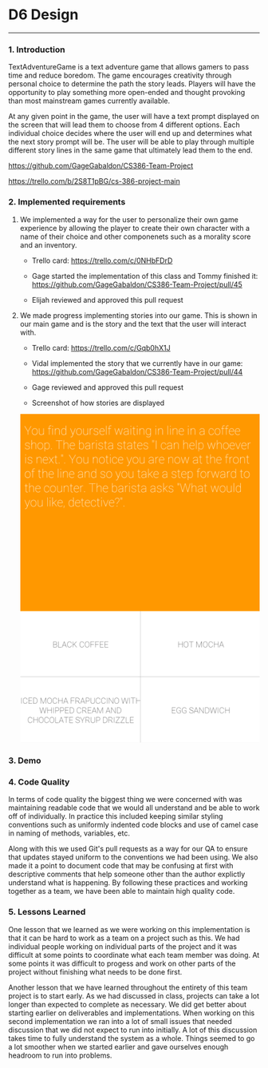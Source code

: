# D6 Design
---

### 1. Introduction
TextAdventureGame is a text adventure game that allows gamers to pass time and reduce boredom. The game encourages creativity through personal choice to determine the path the story leads. Players will have the opportunity to play something more open-ended and thought provoking than most mainstream games currently available.
  
At any given point in the game, the user will have a text prompt displayed on the screen that will lead them to choose from 4 different options. Each individual choice decides where the user will end up and determines what the next story prompt will be. The user will be able to play through multiple different story lines in the same game that ultimately lead them to the end.
  
  https://github.com/GageGabaldon/CS386-Team-Project
  
  https://trello.com/b/2S8T1pBG/cs-386-project-main
### 2. Implemented requirements
1. We implemented a way for the user to personalize their own game experience by allowing the player to create their own character with a name of their choice and other componenets such as a morality score and an inventory.
  
    * Trello card: https://trello.com/c/0NHbFDrD
    
    * Gage started the implementation of this class and Tommy finished it: https://github.com/GageGabaldon/CS386-Team-Project/pull/45
    
    * Elijah reviewed and approved this pull request
    
2. We made progress implementing stories into our game. This is shown in our main game and is the story and the text that the user will interact with.

    * Trello card: https://trello.com/c/Gqb0hX1J
    
    * Vidal implemented the story that we currently have in our game: https://github.com/GageGabaldon/CS386-Team-Project/pull/44
    
    * Gage reviewed and approved this pull request
    
    * Screenshot of how stories are displayed
    
    ![Screenshot1](/Deliverables/D6_Screenshot1.png)
    
### 3. Demo

### 4. Code Quality
In terms of code quality the biggest thing we were concerned with was maintaining readable code that we would all understand and be able to work off of individually. In practice this included keeping similar styling conventions such as uniformly indented code blocks and use of camel case in naming of methods, variables, etc. 

Along with this we used Git's pull requests as a way for our QA to ensure that updates stayed uniform to the conventions we had been using. We also made it a point to document code that may be confusing at first with descriptive comments that help someone other than the author explictly understand what is happening. By following these practices and working together as a team, we have been able to maintain high quality code.

### 5. Lessons Learned
One lesson that we learned as we were working on this implementation is that it can be hard to work as a team on a project such as this. We had individual people working on individual parts of the project and it was difficult at some points to coordinate what each team member was doing. At some points it was difficult to progess and work on other parts of the project without finishing what needs to be done first.

Another lesson that we have learned throughout the entirety of this team project is to start early. As we had discussed in class, projects can take a lot longer than expected to complete as necessary. We did get better about starting earlier on deliverables and implementations. When working on this second implementation we ran into a lot of small issues that needed discussion that we did not expect to run into initially. A lot of this discussion takes time to fully understand the system as a whole. Things seemed to go a lot smoother when we started earlier and gave ourselves enough headroom to run into problems.
